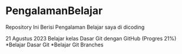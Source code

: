 # PengalamanBelajar
Repository Ini Berisi Pengalaman Belajar saya di dicoding

21 Agustus 2023
Belajar kelas Dasar Git dengan GitHub (Progres 21%)
*Belajar Dasar Git
*Belajar Git Branches
